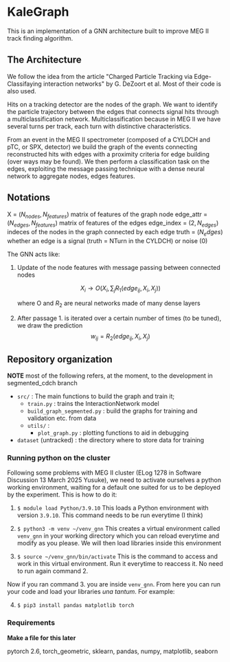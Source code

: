 # KaleGraph

This is an implementation of a GNN architecture
built to improve MEG II track finding algorithm.

## The Architecture

We follow the idea from the article "Charged Particle Tracking via Edge-Classifaying interaction networks"
by G. DeZoort et al. Most of their code is also used.

Hits on a tracking detector are the nodes of the graph.
We want to identify the particle trajectory between the edges that connects signal hits through a multiclassification
network. Multiclassification because in MEG II  we have several turns per track, each turn with distinctive characteristics.

From an event in the MEG II spectrometer (composed of a CYLDCH and pTC, or SPX, detector) we build
the graph of the events connecting reconstructed hits with edges with a proximity criteria for
edge building (over ways may be found).
We then perform a classification task on the edges, exploiting the message passing technique with
a dense neural network to aggregate nodes, edges features.

## Notations

X = $(N_{nodes}, N_{features})$ matrix of features of the graph node
edge_attr = $(N_{edges}, N_{features})$ matrix of features of the edges
edge_index = $(2, N_{edges})$ indeces of the nodes in the graph connected by each edge
truth = $({N_edges})$ whether an edge is a signal (truth = NTurn in the CYLDCH) or noise (0)

The GNN acts like:

1. Update of the node features with message passing between connected nodes

   $$X_i \to O(X_i, \sum_j R_1(edge_{ij}, X_i, X_j))$$

   where O and $R_2$ are neural networks made of many dense layers
2. After passage 1. is iterated over a certain number of times (to be tuned), we draw the prediction
   $$w_{ij} = R_2(edge_{ij}, X_i, X_j)$$

## Repository organization

**NOTE** most of the following refers, at the moment, to the development in segmented_cdch branch

* `src/` : The main functions to build the graph and train it;
  * `train.py` : trains the InteractionNetwork model
  * `build_graph_segmented.py` : build the graphs for training and validation etc. from data
  * `utils/` :
    * `plot_graph.py` : plotting functions to aid in debugging
* `dataset` (untracked) : the directory where to store data for training

### Running python on the cluster

Following some problems with MEG II cluster (ELog 1278 in Software Discussion 13 March 2025 Yusuke),
we need to activate ourselves a python working environment, waiting for a default one
suited for us to be deployed by the experiment.
This is how to do it:

1. `$ module load Python/3.9.10`
   This loads a Python environment with version `3.9.10`.
   This command needs to be run everytime (I think)

2. `$ python3 -m venv ~/venv_gnn`
   This creates a virtual environment called `venv_gnn` in your working directory which you can reload everytime and modify as you please. We will then load libraries inside this environment

3. `$ source ~/venv_gnn/bin/activate`
   This is the command to access and work in this virtual environment.
   Run it everytime to reaccess it. No need to run again command 2.

Now if you ran command 3. you are inside `venv_gnn`. From here you can run your code and load your libraries *una tantum*.
For example:

4. `$ pip3 install pandas matplotlib torch`

### Requirements

**Make a file for this later**

pytorch 2.6, torch_geometric, sklearn, pandas, numpy, matplotlib, seaborn